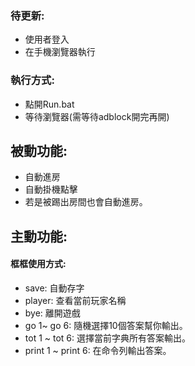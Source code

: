### 待更新:
- 使用者登入
- 在手機瀏覽器執行

### 執行方式: 
- 點開Run.bat
- 等待瀏覽器(需等待adblock開完再開)

## 被動功能:
- 自動進房
- 自動掛機點擊
- 若是被踢出房間也會自動進房。

## 主動功能: 
#### 框框使用方式: 
- save: 自動存字
- player: 查看當前玩家名稱
- bye: 離開遊戲
- go 1~ go 6: 隨機選擇10個答案幫你輸出。
- tot 1 ~ tot 6: 選擇當前字典所有答案輸出。
- print 1 ~ print 6: 在命令列輸出答案。
 
 
